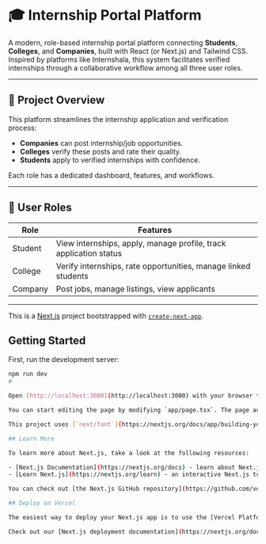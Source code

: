 # 🎓 Internship Portal Platform

A modern, role-based internship portal platform connecting **Students**, **Colleges**, and **Companies**, built with React (or Next.js) and Tailwind CSS. Inspired by platforms like Internshala, this system facilitates verified internships through a collaborative workflow among all three user roles.

---

## 📌 Project Overview

This platform streamlines the internship application and verification process:

- **Companies** can post internship/job opportunities.
- **Colleges** verify these posts and rate their quality.
- **Students** apply to verified internships with confidence.

Each role has a dedicated dashboard, features, and workflows.

---

## 👤 User Roles

| Role     | Features                                                                 |
|----------|--------------------------------------------------------------------------|
| Student  | View internships, apply, manage profile, track application status        |
| College  | Verify internships, rate opportunities, manage linked students           |
| Company  | Post jobs, manage listings, view applicants                              |

---






This is a [Next.js](https://nextjs.org) project bootstrapped with [`create-next-app`](https://nextjs.org/docs/app/api-reference/cli/create-next-app).

## Getting Started

First, run the development server:

```bash
npm run dev
#

Open [http://localhost:3000](http://localhost:3000) with your browser to see the result.

You can start editing the page by modifying `app/page.tsx`. The page auto-updates as you edit the file.

This project uses [`next/font`](https://nextjs.org/docs/app/building-your-application/optimizing/fonts) to automatically optimize and load [Geist](https://vercel.com/font), a new font family for Vercel.

## Learn More

To learn more about Next.js, take a look at the following resources:

- [Next.js Documentation](https://nextjs.org/docs) - learn about Next.js features and API.
- [Learn Next.js](https://nextjs.org/learn) - an interactive Next.js tutorial.

You can check out [the Next.js GitHub repository](https://github.com/vercel/next.js) - your feedback and contributions are welcome!

## Deploy on Vercel

The easiest way to deploy your Next.js app is to use the [Vercel Platform](https://vercel.com/new?utm_medium=default-template&filter=next.js&utm_source=create-next-app&utm_campaign=create-next-app-readme) from the creators of Next.js.

Check out our [Next.js deployment documentation](https://nextjs.org/docs/app/building-your-application/deploying) for more details.
